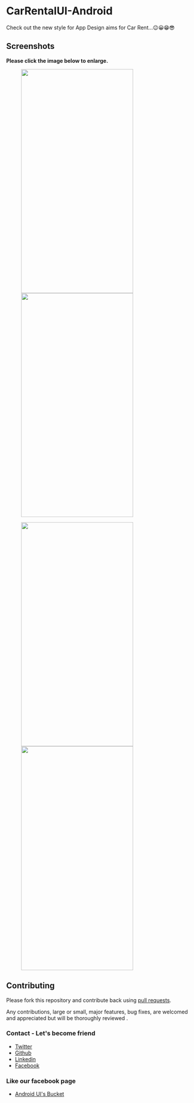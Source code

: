 # CarRentalUI-Android
Check out the new style for App Design aims for Car Rent...😉😀😁😎

## Screenshots

**Please click the image below to enlarge.**

<img src="https://github.com/Shashank02051997/CarRentalUI-Android/blob/master/Screenshots/Screenshot_20190413-150346.png" height="600" width="300" hspace="40"><img src="https://github.com/Shashank02051997/CarRentalUI-Android/blob/master/Screenshots/Screenshot_20190413-150350.png" height="600" width="300" hspace="40">

<img src="https://github.com/Shashank02051997/CarRentalUI-Android/blob/master/Screenshots/Screenshot_20190413-150418.png" height="600" width="300" hspace="40"><img src="https://github.com/Shashank02051997/CarRentalUI-Android/blob/master/Screenshots/Screenshot_20190413-150423.png" height="600" width="300" hspace="40">

## Contributing

Please fork this repository and contribute back using
[pull requests](https://github.com/Shashank02051997/CarRentalUI-Android/pulls).

Any contributions, large or small, major features, bug fixes, are welcomed and appreciated
but will be thoroughly reviewed .

### Contact - Let's become friend
- [Twitter](https://twitter.com/shashank020597)
- [Github](https://github.com/Shashank02051997)
- [Linkedin](https://www.linkedin.com/in/shashank-singhal-a87729b5/)
- [Facebook](https://www.facebook.com/shashanksinghal02)
### Like our facebook page
- [Android UI's Bucket](https://www.facebook.com/androiduisbucket)
